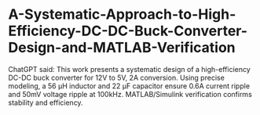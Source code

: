 # A-Systematic-Approach-to-High-Efficiency-DC-DC-Buck-Converter-Design-and-MATLAB-Verification
ChatGPT said:  This work presents a systematic design of a high-efficiency DC-DC buck converter for 12V to 5V, 2A conversion. Using precise modeling, a 56 µH inductor and 22 µF capacitor ensure 0.6A current ripple and 50mV voltage ripple at 100kHz. MATLAB/Simulink verification confirms stability and efficiency.
